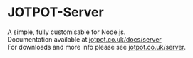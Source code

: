 # JOTPOT-Server
A simple, fully customisable for Node.js.
<br>Documentation available at <a href="https://www.jotpot.co.uk/docs/server">jotpot.co.uk/docs/server</a>
<br>For downloads and more info please see <a href="https://www.jotpot.co.uk/server">jotpot.co.uk/server</a>.
